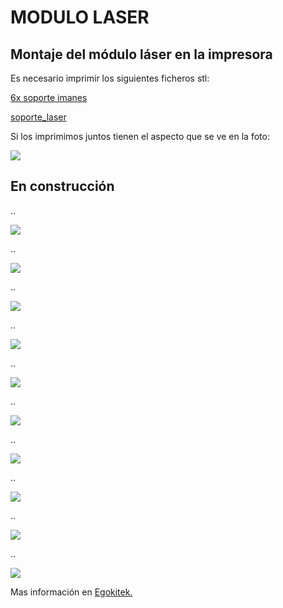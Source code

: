 # MODULO LASER

## Montaje del módulo láser en la impresora

Es necesario imprimir los siguientes ficheros stl:

[6x soporte imanes](stl/6x-sop-imanes.stl)

[soporte_laser](stl/soporte-laser.stl)

Si los imprimimos juntos tienen el aspecto que se ve en la foto:

![](Imágenes/Impr_3d_soporte_laser.png)


## En construcción


..

![](Imágenes/Fijar_imanes.png)

..

![](Imágenes/Fijar_soporte_a_laser.png)

..

![](Imágenes/Conexion_laser_impr3d.png)

..

![](Imágenes/En_impr3d_lateral.png)

..

![](Imágenes/En_impr3d_lateral_II.png)

..

![](Imágenes/Fijar_imanes_a_carrox.png)

..

![](Imágenes/Laser_y_soporte.png)

..

![](Imágenes/Mas_pirograbado.png)

..

![](Imágenes/Modulo_laser_en_impr3d.png)

..

![](Imágenes/Pirograbado_laser.png)








Mas información en [Egokitek.](http://www.egokitek.com)

